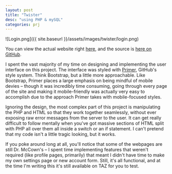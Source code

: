 ```yaml
---
layout: post
title: "Twister"
desc: "using PHP & mySQL"
categories: prj
---
```


![Login.png]({{ site.baseurl }}/assets/images/twister/login.png)

You can view the actual website right [here](http://taz.harding.edu/~khuggins/twister/), and the source is [here on GitHub](https://github.com/kjhx-hw/twister).

I spent the vast majority of my time on designing and implementing the user interface on this project. The interface was styled with [Primer](http://primer.style), GitHub's style system. Think Bootstrap, but a little more approachable. Like Bootstrap, Primer places a large emphasis on being mindful of mobile devies – though it was incredibly time consuming, going through every page of the site and making it mobile-friendly was actually very easy to accomplish due to the approach Primer takes with mobile-focused styles.

Ignoring the design, the most complex part of this project is manipulating the PHP and HTML so that they work together seamlessly, without ever exposing raw error messages from the server to the user. It can get really difficult to follow mentally when you've got massive sections of HTML split with PHP all over them all inside a switch or an if statement. I can't pretend that my code isn't a little tragic looking, but it works.

If you poke around long at all, you'll notice that some of the webpages are still Dr. McCown's – I spent time implementing features that weren't required (like profile pages, primarily) that meant I didn't have time to make my own settings page or new account form. Still, it's all functional, and at the time I'm writing this it's still available on TAZ for you to test.